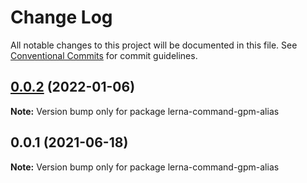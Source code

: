 # Change Log

All notable changes to this project will be documented in this file.
See [Conventional Commits](https://conventionalcommits.org) for commit guidelines.

## [0.0.2](https://github.com/imcuttle/lerna-gpm/compare/lerna-command-gpm-alias@0.0.1...lerna-command-gpm-alias@0.0.2) (2022-01-06)

**Note:** Version bump only for package lerna-command-gpm-alias

## 0.0.1 (2021-06-18)

**Note:** Version bump only for package lerna-command-gpm-alias
